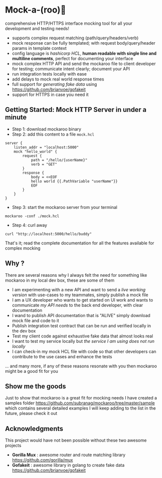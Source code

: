 # Mock-a-(roo)🦘
comprehensive HTTP/HTTPS interface mocking tool for all your development and testing needs! 
- supports complex request matching (path/query/headers/verb)
- mock response can be fully templated; with request body/query/header params in template context
- config language is *hashicorp HCL*, **human readable with single line and multiline comments**, perfect for documenting your interface
- mock complex HTTP API and send the mockaroo file to client developer for testing; communicate intent clearly; document your API
- run integration tests locally with ease
- add delays to mock real world response times
- full support for *generating fake data* using https://github.com/brianvoe/gofakeit
- support for HTTPS in case you need it

## Getting Started: Mock HTTP Server in under a minute
- Step 1: download mockaroo binary
- Step 2: add this content to a file `mock.hcl`
```hcl
server {
    listen_addr = "localhost:5000"
    mock "hello_world" {
        request {
            path = "/hello/{userName}"
            verb = "GET"
        }
        response {
            body = <<EOF
            hello world {{.PathVariable "userName"}}
            EOF
        }
    }
}
```
- Step 3: start the mockaroo server from your terminal
```
mockaroo -conf ./mock.hcl
```
- Step 4: curl away 
```
curl "http://localhost:5000/hello/buddy"
```
That's it; read the complete documentation for all the features available for complex mocking

## Why ?
There are several reasons why I always felt the need for something like mockaroo in my local dev box, these are some of them
- I am experimenting with a new API and want to send a *live working version* with use-cases to my teammates, simply publish a mock file
- I am a UX developer who wants to get started on UI work and wants to communicate *my API needs* to the back end developer, with clear documentation
- I wand to publish API documentation that is "ALIVE" simply download mock file and code to it 
- Publish integration test contract that can be run and verified locally in the dev box
- Test my client code against exhaustive fake data that almost looks real 
- I want to test my service locally but *the service I am using does not run locally*
- I can check-in my mock HCL file with code so that other developers can contribute to the use cases and enhance the tests

... and many more, if any of these reasons resonate with you then mockaroo might be a good fit for you 

## Show me the goods 
Just to show that mockaroo is a great fit for mocking needs I have created a samples folder https://github.com/subranag/mockaroo/tree/master/sample which contains several detailed examples I will keep adding to the list in the future, please check it out

## Acknowledgments
This project would have not been possible without these two awesome projects 
- **Gorilla Mux** : awesome router and route matching library https://github.com/gorilla/mux
- **Gofakeit**    : awesome library in golang to create fake data https://github.com/brianvoe/gofakeit